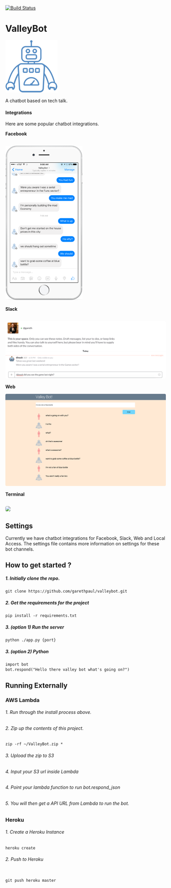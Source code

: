 [![Build Status](https://travis-ci.org/garethpaul/valleybot.svg?branch=master)](https://travis-ci.org/garethpaul/valleybot)

# ValleyBot
<img src="screenshots/logo.png" />

A chatbot based on tech talk.

#### Integrations

Here are some popular chatbot integrations.

**Facebook**

<img src="screenshots/screenshot04.png" width="240" style="width:240px; margin-top:15px" />

**Slack**

<img src="screenshots/screenshot03.png" width="500" style="width:500px; border-radius:4px; margin-top:15px" />

**Web**

<img src="screenshots/screenshot01.png" width="500" style="width:500px; border-radius:4px" />

**Terminal**

<img src="screenshots/screenshot02.png" width="500" style="width:500px; border-radius:4px; margin-top:15px" />

## Settings

Currently we have chatbot integrations for Facebook, Slack, Web and Local Access. The settings file contains more information on settings for these bot channels.


## How to get started ?

#####  1.  Initially clone the repo.

```
git clone https://github.com/garethpaul/valleybot.git
```

#####  2.  Get the requirements for the project

```
pip install -r requirements.txt
```

#####  3. (option 1)  Run the server

```
python ./app.py {port}
```

#####  3. (option 2)  Python

 ```
import bot
bot.respond("Hello there valley bot what's going on?")
 ```

## Running Externally

### AWS Lambda

###### 1. Run through the install process above.
###### 2. Zip up the contents of this project.

```
zip -rf ~/ValleyBot.zip *
```

###### 3. Upload the zip to S3
###### 4. Input your S3 url inside Lambda
###### 4. Point your lambda function to run bot.respond_json
###### 5. You will then get a API URL from Lambda to run the bot.


### Heroku

###### 1. Create a Heroku Instance

```
heroku create

```


###### 2. Push to Heroku

```

git push heroku master
```
